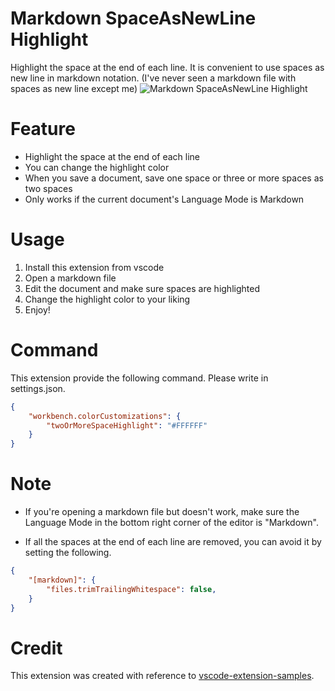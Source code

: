 # Markdown SpaceAsNewLine Highlight
Highlight the space at the end of each line. It is convenient to use spaces as new line in markdown notation. (I've never seen a markdown file with spaces as new line except me)
![Markdown SpaceAsNewLine Highlight](https://raw.github.com/Infifty/markdown-spaceAsNewLine-highlight/img/space-highlight.gif)

# Feature
- Highlight the space at the end of each line
- You can change the highlight color
- When you save a document, save one space or three or more spaces as two spaces
- Only works if the current document's Language Mode is Markdown

# Usage
1. Install this extension from vscode
2. Open a markdown file
3. Edit the document and make sure spaces are highlighted
4. Change the highlight color to your liking
5. Enjoy!

# Command
This extension provide the following command. Please write in settings.json.
``` json
{
    "workbench.colorCustomizations": {
        "twoOrMoreSpaceHighlight": "#FFFFFF"
    }
}
```

# Note
- If you're opening a markdown file but doesn't work, make sure the Language Mode in the bottom right corner of the editor is "Markdown".

- If all the spaces at the end of each line are removed, you can avoid it by setting the following.
``` json
{
    "[markdown]": {
        "files.trimTrailingWhitespace": false,
    }
}
```


# Credit
This extension was created with reference to [vscode-extension-samples](https://github.com/Microsoft/vscode-extension-samples/tree/master/helloworld-sample, "https://github.com/Microsoft/vscode-extension-samples/tree/master/helloworld-sample").
